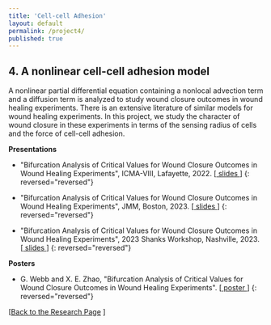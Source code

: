 ```yaml
---
title: 'Cell-cell Adhesion'
layout: default
permalink: /project4/
published: true
---
```



## 4. A nonlinear cell-cell adhesion model

A nonlinear partial differential equation containing a nonlocal advection term and a diffusion term is analyzed to study wound closure outcomes in wound healing experiments. There is an extensive literature of similar models for wound healing experiments. In this project, we study the character of wound closure in these experiments in terms of the sensing radius of cells and the force of cell-cell adhesion. 

<b>Presentations</b>

* "Bifurcation Analysis of Critical Values for Wound Closure Outcomes in Wound Healing Experiments", ICMA-VIII, Lafayette, 2022. [[ slides ](https://drive.google.com/file/d/1e-fTuXtvOZsT7SisbGjAoZpe8rwUTi0t/view?usp=sharing)]
{: reversed="reversed"}

* "Bifurcation Analysis of Critical Values for Wound Closure Outcomes in Wound Healing Experiments", JMM, Boston, 2023. [[ slides ](https://drive.google.com/file/d/1H5cg9Hhk_OGfIxlVQOjxA_UwperGpBFe/view?usp=sharing)]
{: reversed="reversed"}

* "Bifurcation Analysis of Critical Values for Wound Closure Outcomes in Wound Healing Experiments", 2023 Shanks Workshop, Nashville, 2023. [[ slides ](https://drive.google.com/file/d/128c-hcgU4zsqcaHXu_jcgEDt-T6PUWSD/view?usp=sharing)]
{: reversed="reversed"}

<b>Posters</b>

* G. Webb and X. E. Zhao, "Bifurcation Analysis of Critical Values for Wound Closure Outcomes in Wound Healing Experiments". [[ poster ](https://drive.google.com/file/d/1-zAy2c2-1LoJ6ZnUzD3ktGPXwTQZTTew/view?usp=sharing)]
{: reversed="reversed"}

[<a href="{{site.baseurl}}/research">Back to the Research Page</a> ]
